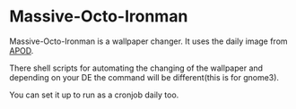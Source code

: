 # Massive-Octo-Ironman

Massive-Octo-Ironman is a wallpaper changer.  It uses the daily image from [APOD]('http://apod.nasa.gov').

There shell scripts for automating the changing of the wallpaper and depending on your DE the command will be different(this is for gnome3).

You can set it up to run as a cronjob daily too.
